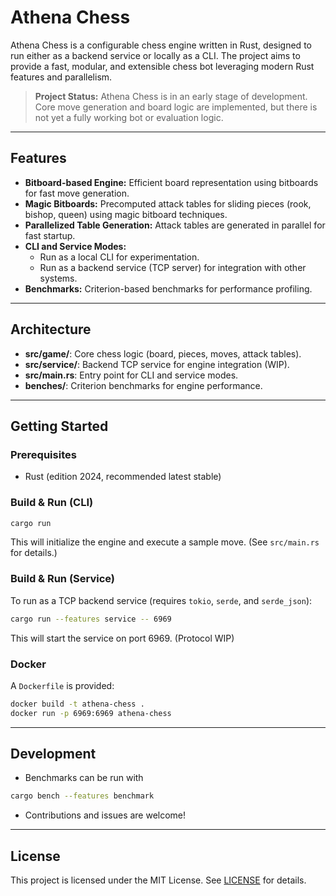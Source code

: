 # Athena Chess

Athena Chess is a configurable chess engine written in Rust, designed to run either as a backend service or locally as a CLI. The project aims to provide a fast, modular, and extensible chess bot leveraging modern Rust features and parallelism.

> **Project Status:**
> Athena Chess is in an early stage of development. Core move generation and board logic are implemented, but there is not yet a fully working bot or evaluation logic.

---

## Features

- **Bitboard-based Engine:** Efficient board representation using bitboards for fast move generation.
- **Magic Bitboards:** Precomputed attack tables for sliding pieces (rook, bishop, queen) using magic bitboard techniques.
- **Parallelized Table Generation:** Attack tables are generated in parallel for fast startup.
- **CLI and Service Modes:**
  - Run as a local CLI for experimentation.
  - Run as a backend service (TCP server) for integration with other systems.
- **Benchmarks:** Criterion-based benchmarks for performance profiling.

---

## Architecture

- **src/game/**: Core chess logic (board, pieces, moves, attack tables).
- **src/service/**: Backend TCP service for engine integration (WIP).
- **src/main.rs**: Entry point for CLI and service modes.
- **benches/**: Criterion benchmarks for engine performance.

---

## Getting Started

### Prerequisites
- Rust (edition 2024, recommended latest stable)

### Build & Run (CLI)
```sh
cargo run
```
This will initialize the engine and execute a sample move. (See `src/main.rs` for details.)

### Build & Run (Service)
To run as a TCP backend service (requires `tokio`, `serde`, and `serde_json`):
```sh
cargo run --features service -- 6969
```
This will start the service on port 6969. (Protocol WIP)

### Docker
A `Dockerfile` is provided:
```sh
docker build -t athena-chess .
docker run -p 6969:6969 athena-chess
```

---

## Development
- Benchmarks can be run with
```sh
cargo bench --features benchmark
```
- Contributions and issues are welcome!

---

## License

This project is licensed under the MIT License. See [LICENSE](LICENSE) for details.

